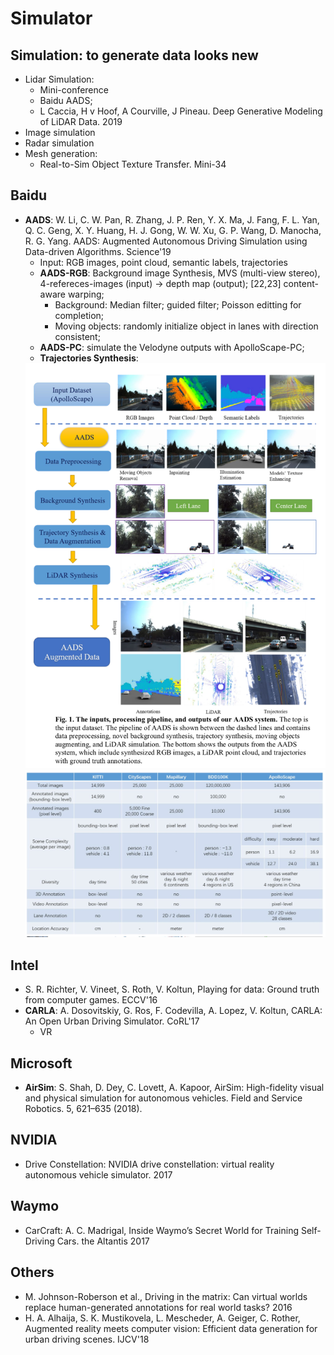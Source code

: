 # Simulator

## Simulation: to generate data looks new
- Lidar Simulation:
	- Mini-conference
	- Baidu AADS;
	- L Caccia, H v Hoof, A Courville, J Pineau. Deep Generative Modeling of LiDAR Data. 2019
- Image simulation
- Radar simulation
- Mesh generation:
	- Real-to-Sim Object Texture Transfer. Mini-34

## Baidu
- **AADS**: W. Li, C. W. Pan, R. Zhang, J. P. Ren, Y. X. Ma, J. Fang, F. L. Yan, Q. C. Geng, X. Y. Huang, H. J. Gong, W. W. Xu, G. P. Wang, D. Manocha, R. G. Yang. AADS: Augmented Autonomous Driving Simulation using Data-driven Algorithms. Science'19
	- Input: RGB images, point cloud, semantic labels, trajectories
	- **AADS-RGB**: Background image Synthesis, MVS (multi-view stereo), 4-refereces-images (input) -> depth map (output); [22,23] content-aware warping;
		- Background: Median filter; guided filter; Poisson editting for completion;
		- Moving objects: randomly initialize object in lanes with direction consistent;
	- **AADS-PC**: simulate the Velodyne outputs with ApolloScape-PC;
	- **Trajectories Synthesis**:
	<img src="/Autonomous-Driving/images/simulator/aads1.png" alt="drawing" width="600"/>
	<img src="/Autonomous-Driving/images/simulator/aads2.png" alt="drawing" width="600"/>

## Intel
- S. R. Richter, V. Vineet, S. Roth, V. Koltun, Playing for data: Ground truth from computer games. ECCV'16
- **CARLA**: A. Dosovitskiy, G. Ros, F. Codevilla, A. Lopez, V. Koltun, CARLA: An Open Urban Driving Simulator. CoRL'17
	- VR

## Microsoft
- **AirSim**: S. Shah, D. Dey, C. Lovett, A. Kapoor, AirSim: High-fidelity visual and physical simulation for autonomous vehicles. Field and Service Robotics. 5, 621–635 (2018).

## NVIDIA
- Drive Constellation: NVIDIA drive constellation: virtual reality autonomous vehicle simulator. 2017

## Waymo
- CarCraft: A. C. Madrigal, Inside Waymo’s Secret World for Training Self-Driving Cars. the Altantis 2017

## Others
-  M. Johnson-Roberson et al., Driving in the matrix: Can virtual worlds replace human-generated annotations for real world tasks? 2016
- H. A. Alhaija, S. K. Mustikovela, L. Mescheder, A. Geiger, C. Rother, Augmented reality meets computer vision: Efficient data generation for urban driving scenes. IJCV'18
